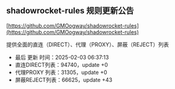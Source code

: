 ## shadowrocket-rules 规则更新公告

[https://github.com/GMOogway/shadowrocket-rules](https://github.com/GMOogway/shadowrocket-rules)

提供全面的直连（DIRECT）、代理（PROXY）、屏蔽（REJECT）列表
- 最后 更新 时间：2025-02-03 06:37:13
- 直连DIRECT列表：94740，update +0
- 代理PROXY 列表：31305，update +0
- 屏蔽REJECT列表：66625，update +43